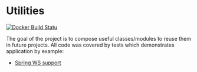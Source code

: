 # Utilities
[![Docker Build Statu](https://img.shields.io/docker/build/jrottenberg/ffmpeg.svg)](https://hub.docker.com/r/nvlatyshev/utils/builds/)

The goal of the project is to compose useful classes/modules to reuse them in future projects.
All code was covered by tests which demonstrates application by example:
* [Spring WS support](https://github.com/NLatyshev/utils/tree/master/spring)

